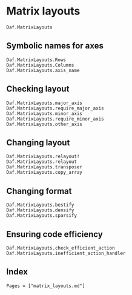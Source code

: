# Matrix layouts

```@docs
Daf.MatrixLayouts
```

## Symbolic names for axes

```@docs
Daf.MatrixLayouts.Rows
Daf.MatrixLayouts.Columns
Daf.MatrixLayouts.axis_name
```

## Checking layout

```@docs
Daf.MatrixLayouts.major_axis
Daf.MatrixLayouts.require_major_axis
Daf.MatrixLayouts.minor_axis
Daf.MatrixLayouts.require_minor_axis
Daf.MatrixLayouts.other_axis
```

## Changing layout

```@docs
Daf.MatrixLayouts.relayout!
Daf.MatrixLayouts.relayout
Daf.MatrixLayouts.transposer
Daf.MatrixLayouts.copy_array
```

## Changing format

```@docs
Daf.MatrixLayouts.bestify
Daf.MatrixLayouts.densify
Daf.MatrixLayouts.sparsify
```

## Ensuring code efficiency

```@docs
Daf.MatrixLayouts.check_efficient_action
Daf.MatrixLayouts.inefficient_action_handler
```

## Index

```@index
Pages = ["matrix_layouts.md"]
```
